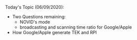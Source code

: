 Today's Topic (06/09/2020):

- Two Questions remaining:
  - NOVID's mode
  - broadcasting and scanning time ratio for Google/Apple
- How Google/Apple generate TEK and RPI